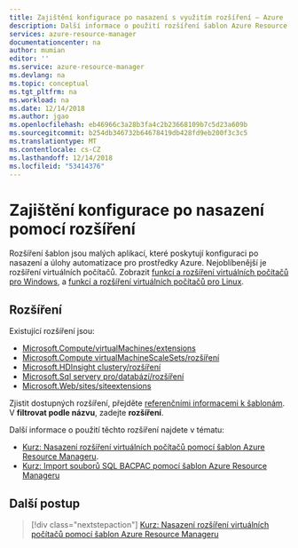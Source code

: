 ```yaml
---
title: Zajištění konfigurace po nasazení s využitím rozšíření – Azure | Dokumentace Microsoftu
description: Další informace o použití rozšíření šablon Azure Resource Manageru k zajištění konfigurace po nasazení.
services: azure-resource-manager
documentationcenter: na
author: mumian
editor: ''
ms.service: azure-resource-manager
ms.devlang: na
ms.topic: conceptual
ms.tgt_pltfrm: na
ms.workload: na
ms.date: 12/14/2018
ms.author: jgao
ms.openlocfilehash: eb46966c3a28b3fa4c2b23668109b7c5d23a609b
ms.sourcegitcommit: b254db346732b64678419db428fd9eb200f3c3c5
ms.translationtype: MT
ms.contentlocale: cs-CZ
ms.lasthandoff: 12/14/2018
ms.locfileid: "53414376"
---
```

# <a name="provide-post-deployment-configurations-by-using-extensions"></a>Zajištění konfigurace po nasazení pomocí rozšíření

Rozšíření šablon jsou malých aplikací, které poskytují konfiguraci po nasazení a úlohy automatizace pro prostředky Azure. Nejoblíbenější je rozšíření virtuálních počítačů. Zobrazit [funkcí a rozšíření virtuálních počítačů pro Windows](../virtual-machines/extensions/features-windows.md), a [funkcí a rozšíření virtuálních počítačů pro Linux](../virtual-machines/extensions/features-linux.md).

## <a name="extensions"></a>Rozšíření

Existující rozšíření jsou:

- [Microsoft.Compute/virtualMachines/extensions](https://docs.microsoft.com/azure/templates/microsoft.compute/2018-10-01/virtualmachines/extensions)
- [Microsoft.Compute virtualMachineScaleSets/rozšíření](https://docs.microsoft.com/azure/templates/microsoft.compute/2018-10-01/virtualmachinescalesets/extensions)
- [Microsoft.HDInsight clustery/rozšíření](https://docs.microsoft.com/azure/templates/microsoft.hdinsight/2018-06-01-preview/clusters/extensions)
- [Microsoft.Sql servery pro/databází/rozšíření](https://docs.microsoft.com/azure/templates/microsoft.sql/2014-04-01/servers/databases/extensions) 
- [Microsoft.Web/sites/siteextensions](https://docs.microsoft.com/azure/templates/microsoft.web/2016-08-01/sites/siteextensions)

Zjistit dostupných rozšíření, přejděte [referenčními informacemi k šablonám](https://docs.microsoft.com/azure/templates/). V **filtrovat podle názvu**, zadejte **rozšíření**.

Další informace o použití těchto rozšíření najdete v tématu:

- [Kurz: Nasazení rozšíření virtuálních počítačů pomocí šablon Azure Resource Manageru](./resource-manager-tutorial-deploy-vm-extensions.md).
- [Kurz: Import souborů SQL BACPAC pomocí šablon Azure Resource Manageru](./resource-manager-tutorial-deploy-sql-extensions-bacpac.md)

## <a name="next-steps"></a>Další postup

> [!div class="nextstepaction"]
> [Kurz: Nasazení rozšíření virtuálních počítačů pomocí šablon Azure Resource Manageru](./resource-manager-tutorial-deploy-vm-extensions.md)
